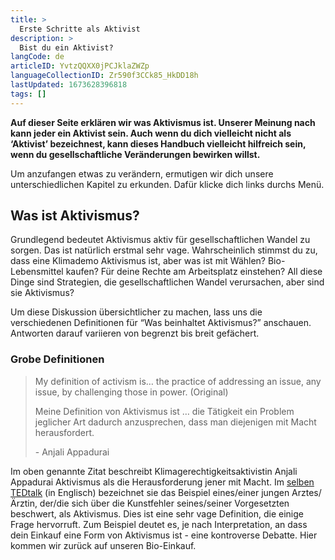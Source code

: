```yaml
---
title: >
  Erste Schritte als Aktivist 
description: >
  Bist du ein Aktivist? 
langCode: de
articleID: YvtzQQXX0jPCJklaZWZp
languageCollectionID: Zr590f3CCk85_HkDD18h
lastUpdated: 1673628396818
tags: []
---
```


**Auf dieser Seite erklären wir was Aktivismus ist. Unserer Meinung nach kann jeder ein Aktivist sein. Auch wenn du dich vielleicht nicht als ‘Aktivist’ bezeichnest, kann dieses Handbuch vielleicht hilfreich sein, wenn du gesellschaftliche Veränderungen bewirken willst.**

Um anzufangen etwas zu verändern, ermutigen wir dich unsere unterschiedlichen Kapitel zu erkunden. Dafür klicke dich links durchs Menü.

## Was ist Aktivismus?

Grundlegend bedeutet Aktivismus aktiv für gesellschaftlichen Wandel zu sorgen. Das ist natürlich erstmal sehr vage. Wahrscheinlich stimmst du zu, dass eine Klimademo Aktivismus ist, aber was ist mit Wählen? Bio-Lebensmittel kaufen? Für deine Rechte am Arbeitsplatz einstehen? All diese Dinge sind Strategien, die gesellschaftlichen Wandel verursachen, aber sind sie Aktivismus?

Um diese Diskussion übersichtlicher zu machen, lass uns die verschiedenen Definitionen für “Was beinhaltet Aktivismus?” anschauen. Antworten darauf variieren von begrenzt bis breit gefächert.

### Grobe Definitionen

> My definition of activism is… the practice of addressing an issue, any issue, by challenging those in power. (Original)
> 
> Meine Definition von Aktivismus ist … die Tätigkeit ein Problem jeglicher Art dadurch anzusprechen, dass man diejenigen mit Macht herausfordert.
> 
> \- Anjali Appadurai

Im oben genannte Zitat beschreibt Klimagerechtigkeitsaktivistin Anjali Appadurai Aktivismus als die Herausforderung jener mit Macht. Im [selben TEDtalk](https://www.youtube.com/watch?v=zDVA7r7r0d0) (in Englisch) bezeichnet sie das Beispiel eines/einer jungen Arztes/Ärztin, der/die sich über die Kunstfehler seines/seiner Vorgesetzten beschwert, als Aktivismus. Dies ist eine sehr vage Definition, die einige Frage hervorruft. Zum Beispiel deutet es, je nach Interpretation, an dass dein Einkauf eine Form von Aktivismus ist - eine kontroverse Debatte. Hier kommen wir zurück auf unseren Bio-Einkauf.